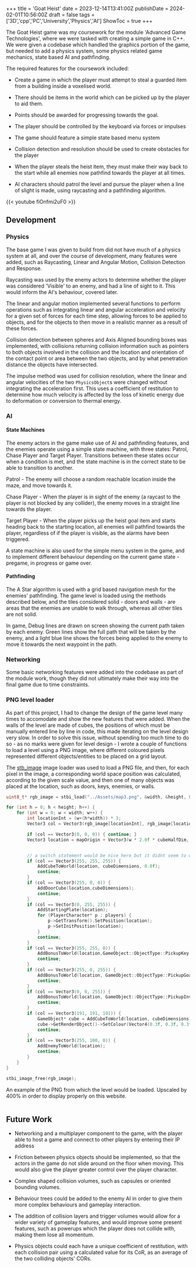 +++
title = 'Goat Heist'
date = 2023-12-14T13:41:00Z
publishDate = 2024-02-01T10:56:00Z
draft = false
tags = ['3D','cpp','PC','University','Physics','AI']
ShowToc = true
+++

 The Goat Heist game was my coursework for the module 'Advanced Game Technologies', where we were tasked with creating a simple game in C++. We were given a codebase which handled the graphics portion of the game, but needed to add a physics system, some physics related game mechanics, state based AI and pathfinding.

The required features for the coursework included:

- Create a game in which the player must attempt to steal a guarded item from a building inside a voxelised world.

- There should be items in the world which can be picked up by the player to aid them.

- Points should be awarded for progressing towards the goal.

- The player should be controlled by the keyboard via forces or impulses

- The game should feature a simple state based menu system

- Collision detection and resolution should be used to create obstacles for the player

- When the player steals the heist item, they must make their way back to the start while all enemies now pathfind towards the player at all times.

- AI characters should patrol the level and pursue the player when a line of slight is made, using raycasting and a pathfinding algorithm.

{{< youtube fiOnfmi2uF0 >}}

## Development

### Physics

The base game I was given to build from did not have much of a physics system at all, and over the course of development, many features were added, such as Raycasting, Linear and Angular Motion, Collision Detection and Response.

Raycasting was used by the enemy actors to determine whether the player was considered 'Visible' to an enemy, and had a line of sight to it. This would inform the AI's behaviour, covered later.

The linear and angular motion implemented several functions to perform operations such as integrating linear and angular acceleration and velocity for a given set of forces for each time step, allowing forces to be applied to objects, and for the objects to then move in a realistic manner as a result of these forces.

Collision detection between spheres and Axis Aligned bounding boxes was implemented, with collisions returning collision information such as pointers to both objects involved in the collision and the location and orientation of the contact point or area between the two objects, and by what penetration distance the objects have intersected.

The impulse method was used for collision resolution, where the linear and angular velocities of the two `PhysicsObject`s were changed without integrating the acceleration first. This uses a coefficient of restitution to determine how much velocity is affected by the loss of kinetic energy due to deformation or conversion to thermal energy.

### AI

#### State Machines

The enemy actors in the game make use of AI and pathfinding features, and the enemies operate using a simple state machine, with three states: Patrol, Chase Player and Target Player. Transitions between these states occur when a condition is met, and the state machine is in the correct state to be able to transition to another.

Patrol - The enemy will choose a random reachable location inside the maze, and move towards it.

Chase Player - When the player is in sight of the enemy (a raycast to the player is not blocked by any collider), the enemy moves in a straight line towards the player.

Target Player - When the player picks up the heist goal item and starts heading back to the starting location, all enemies will pathfind towards the player, regardless of if the player is visible, as the alarms have been triggered. 

A state machine is also used for the simple menu system in the game, and to implement different behaviour depending on the current game state - pregame, in progress or game over.

#### Pathfinding

The A Star algorithm is used with a grid based navigation mesh for the enemies' pathfinding. The game level is loaded using the methods described below, and the tiles considered solid - doors and walls - are areas that the enemies are unable to walk through, whereas all other tiles are not solid.

In game, Debug lines are drawn on screen showing the current path taken by each enemy. Green lines show the full path that will be taken by the enemy, and a light blue line shows the forces being applied to the enemy to move it towards the next waypoint in the path.

### Networking

Some basic networking features were added into the codebase as part of the module work, though they did not ultimately make their way into the final game due to time constraints.

### PNG level loader

As part of this project, I had to change the design of the game level many times to accomodate and show the new features that were added. When the walls of the level are made of cubes, the positions of which must be manually entered line by line in code, this made iterating on the level design very slow.  In order to solve this issue, without spending too much time to do so - as no marks were given for level design - I wrote a couple of functions to load a level using a PNG image, where different coloured pixels represented different objects/entities to be placed on a grid layout.

The [stb_image](http://nothings.org/stb/) image loader was used to load a PNG file, and then, for each pixel in the image, a corresponding world space position was calculated, according to the given scale value, and then one of many objects was placed at the location, such as doors, keys, enemies, or walls.

```cpp
uint8_t* rgb_image = stbi_load("../Assets/map3.png", &width, &height, &bpp, 3);

for (int h = 0; h < height; h++) {
    for (int w = 0; w < width; w++) {
        int locationInt = (w+(h*width)) * 3;
        Vector3 col = Vector3(rgb_image[locationInt], rgb_image[locationInt + 1], rgb_image[locationInt + 2]);

        if (col == Vector3(0, 0, 0)) { continue; }
        Vector3 location = mapOrigin + Vector3(w * 2.0f * cubeHalfDim, 0, h * 2.0f * cubeHalfDim);


        // a switch statement would be nice here but it didnt seem to want to work with vector3s
        if (col == Vector3(255, 255, 255)) {
            AddCubeToWorld(location, cubeDimensions, 0.0f);
            continue;
        }
        if (col == Vector3(255, 0, 0)) {
            AddDoorCube(location,cubeDimensions);
            continue;
        }
        if (col == Vector3(0, 255, 255)) {
            AddStartingPlate(location);
            for (PlayerCharacter* p : players) {
                p->GetTransform().SetPosition(location);
                p->SetInitPosition(location);
            }
            continue;
        }
        if (col == Vector3(255, 255, 0)) {
            AddBonusToWorld(location,GameObject::ObjectType::PickupKey);
            continue;
        }
        if (col == Vector3(255, 0, 255)) {
            AddBonusToWorld(location, GameObject::ObjectType::PickupGoal);
            continue;
        }
        if (col == Vector3(0, 0, 255)) {
            AddBonusToWorld(location, GameObject::ObjectType::PickupInvisibility);
            continue;
        }
        if (col == Vector3(191, 191, 191)) {
            GameObject* cube = AddCubeToWorld(location, cubeDimensions, 2.0f);
            cube->GetRenderObject()->SetColour(Vector4(0.3f, 0.3f, 0.3f,1));
            continue;
        }
        if (col == Vector3(255, 100, 0)) {
            AddEnemyToWorld(location);
            continue;
        }
    }
}

stbi_image_free(rgb_image);
```

An example of the PNG from which the level would be loaded. Upscaled by 400% in order to display properly on this website.

<img title="" src="https://imgur.com/I8HWIpX" alt="">

## Future Work

- Networking and a multiplayer component to the game, with the player able to host a game and connect to other players by entering their IP address

- Friction between physics objects should be implemented, so that the actors in the game do not slide around on the floor when moving. This would also give the player greater control over the player character.

- Complex shaped collision volumes, such as capsules or oriented bounding volumes.

- Behaviour trees could be added to the enemy AI in order to give them more complex behaviours and gameplay interaction.

- The addition of collision layers and trigger volumes would allow for a wider variety of gameplay features, and would improve some present features, such as powerups which the player does not collide with, making them lose all momentum.

- Physics objects could each have a unique coefficient of restitution, with each collision pair using a calculated value for its CoR, as an average of the two colliding objects' CORs.

### 
